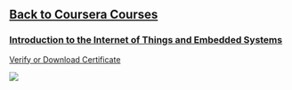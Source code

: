 ## [Back to Coursera Courses](/README.md)
### [Introduction to the Internet of Things and Embedded Systems](https://www.coursera.org/learn/iot?specialization=iot)
[Verify or Download Certificate](https://coursera.org/verify/ZX8YETVP6LZS)

![](/Certificates/An-Introduction-to-Programming-the-Internet-of-Things-Specialization/Introduction-to-the-Internet-of-Things-and-Embedded-Systems/Introduction-to-the-Internet-of-Things-and-Embedded-Systems.png)